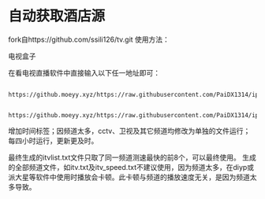 # 自动获取酒店源 #
fork自https://github.com/ssili126/tv.git
使用方法：

  电视盒子

  在看电视直播软件中直接输入以下任一地址即可：
  
      https://github.moeyy.xyz/https://raw.githubusercontent.com/PaiDX1314/iptv/main/itvlist.txt
      
      https://github.moeyy.xyz/https://raw.githubusercontent.com/PaiDX1314/iptv/main/itvlist.m3u
  
  增加时间标签；因频道太多，cctv、卫视及其它频道均修改为单独的文件运行；每四小时运行，更新更及时。

  最终生成的itvlist.txt文件只取了同一频道测速最快的前8个，可以最终使用。
  生成的全部频道文件，如itv.txt及itv_speed.txt不建议使用，因为频道太多，在diyp或派大星等软件中使用时播放会卡顿。此卡顿与频道的播放速度无关，是因为频道太多导致。

